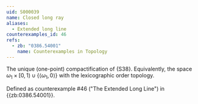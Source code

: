 ```yaml
---
uid: S000039
name: Closed long ray
aliases:
  - Extended long line
counterexamples_id: 46
refs:
  - zb: "0386.54001" 
    name: Counterexamples in Topology
---
```

The unique (one-point) compactification of {S38}. Equivalently,
the space $\omega_1\times[0,1)\cup\{\langle\omega_1,0\rangle\}$
with the lexicographic order topology.

Defined as counterexample #46 ("The Extended Long Line")
in {{zb:0386.54001}}.
